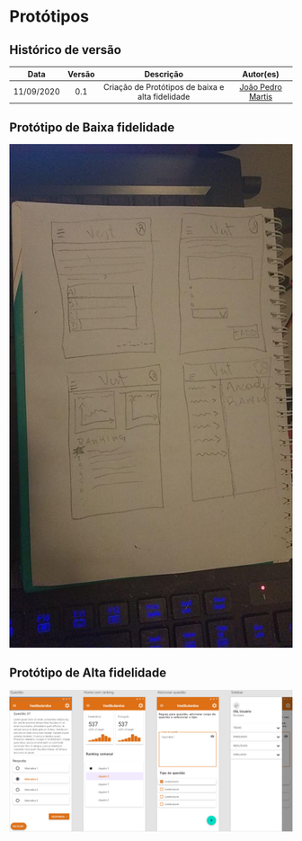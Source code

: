 # Protótipos

## Histórico de versão
| Data | Versão | Descrição | Autor(es) |
| :--: | :----: | :-------: | :-------: |
|11/09/2020| 0.1 | Criação de Protótipos de baixa e alta fidelidade| [João Pedro Martis](hhttps://github.com/jpmartins201)|

## Protótipo de Baixa fidelidade

![Protótipo Baixa](./img/prototipos/prototipo_baixafidelidade_v1.jpg)

## Protótipo de Alta fidelidade

![Protótipo Baixa](./img/prototipos/prototipo_altafidelidade_v1.jpeg)